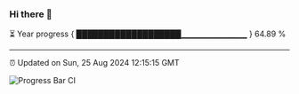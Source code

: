 ### Hi there 👋

⏳ Year progress { ███████████████████▁▁▁▁▁▁▁▁▁▁▁ } 64.89 %

---

⏰ Updated on Sun, 25 Aug 2024 12:15:15 GMT

![Progress Bar CI](https://github.com/Shyam-Makwana/GitHub-Actions-Demo/workflows/Progress%20Bar%20CI/badge.svg)
